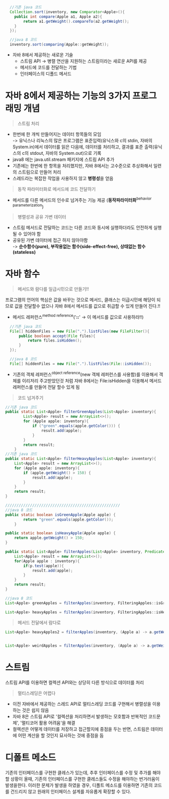 ```java
  //기존 java 코드
  Collection.sort(inventory, new Comparator<Apple>(){
    public int compare(Apple a1, Apple a2){
        return a1.getWeight().compareTo(a2.getWeight();
    }
  });

  //java 8 코드
  inventory.sort(comparing(Apple::getWeight));
``` 
* 자바 8에서 제공하는 새로운 기술
    * 스트림 API -> 병렬 연산을 지원하는 스트림이라는 새로운 API를 제공
    * 메서드에 코드를 전달하는 기법 
    * 인터페이스의 디폴드 메서드

# 자바 8에서 제공하는 기능의 3가지 프로그래밍 개념
> 스트림 처리

* 한번에 한 개씩 만들어지는 데이터 항목들의 모임<br>
-> 유닉스나 리눅스의 많은 프로그램은 표준입력(유닉스와 c의 stdin, 자바의 System.in)에서 데이터를 읽은 다음에, 데이터를 처리하고, 결과를 표준 출력(유닉스의 c의 stdout, 자바의 System.out)으로 기록
* java8 에는 java.util.stream 패키지에 스트림 API 추가
* 기존에는 한번에 한 항목을 처리했지만, 자바 8에서는 고수준으로 추상화해서 일련의 스트림으로 만들어 처리
* 스레드라는 복잡한 작업을 사용하지 않고 **병령성**을 얻음


> 동작 파라미터화로 메서드에 코드 전달하기 
* 메서드를 다른 메서드의 인수로 넘겨주는 기능 제공 (**동작파라미터화**<sup>behavior parameterization</sup>)

> 병렬성과 공유 가변 데이터
* 스트림 메서드로 전달하는 코드는 다른 코드와 동시에 실행하더라도 안전하게 실행될 수 있어야 함
* 공유된 가변 데이터에 접근 하지 않아야함<br>
-> **순수함수(pure), 부작용없는 함수(side-effect-free), 상태없는 함수(stateless)**

# 자바 함수
> 메서드와 람다를 일급시민으로 만들기!!

프로그램의 언어의 핵심은 값을 바꾸는 것으로 메서드, 클래스는 이급시민에 해당이 되므로 값을 전달할수 없으나 자바 8에서 메서드를 값으로 취급할 수 있게 만들어 진다.!!

* 메서드 레퍼런스<sup>method reference</sup>('**::**' -> 이 메서드를 값으로 사용하라!!)

```java
  //기존 java 코드
  File[] hiddenFiles = new File(".").listFiles(new FileFilter(){
      public boolean accept(File files){
          return files.isHidden();
      }
  });

  //java 8 코드
  File[] hiddenFiles = new File(".").listFiles(File::isHidden());
```
* 기존의 객체 레퍼런스<sup>object reference</sup>(new 객체 레퍼런스를 사용함)를 이용해서 객체를 이리저리 주고받았던것 처럼 자바 8에서는 File:isHidden을 이용해서 메서드 레퍼런스를 만들어 전달 할수 있게 됨

> 코드 넘겨주기

```java
//기존 java 코드
public static List<Apple> filterGreenApples(List<Apple> inventory){
        List<Apple> result = new ArrayList<>();
        for (Apple apple: inventory){
            if ("green".equals(apple.getColor())) {
                result.add(apple);
            }
        }
        return result;
    }
//기존 java 코드
public static List<Apple> filterHeavyApples(List<Apple> inventory){
    List<Apple> result = new ArrayList<>();
    for (Apple apple: inventory){
        if (apple.getWeight() > 150) {
            result.add(apple);
        }
    }
    return result;
}

///////////////////////////////////////////////////
//java 8 코드
public static boolean isGreenApple(Apple apple) {
        return "green".equals(apple.getColor()); 
    }

public static boolean isHeavyApple(Apple apple) {
    return apple.getWeight() > 150;
}

public static List<Apple> filterApples(List<Apple> inventory, Predicate<Apple> p){
    List<Apple> result = new ArrayList<>();
    for(Apple apple : inventory){
        if(p.test(apple)){
            result.add(apple);
        }
    }
    return result;
}    

//java 8 코드
List<Apple> greenApples = filterApples(inventory, FilteringApples::isGreenApple);

List<Apple> heavyApples = filterApples(inventory, FilteringApples::isHeavyApple);
```
> 메서드 전달에서 람다로
```java
List<Apple> heavyApples2 = filterApples(inventory, (Apple a) -> a.getWeight() > 150);
        

List<Apple> weirdApples = filterApples(inventory, (Apple a) -> a.getWeight() < 80 || "brown".equals(a.getColor()));
```

# 스트림

스트림 API를 이용하면 컬렉션 API와는 상당히 다른 방식으로 데이터를 처리
> 멀티스레딩은 어렵다

* 이전 자바에서 제공하는 스레드 API로 멀티스레딩 코드를 구현해서 병렬성을 이용하는 것은 쉽지 않음
* 자바 8은 스트림 API로 '컬렉션을 처리하면서 발생하는 모호함과 반복적인 코드문제', '멀티코어 활용 어려움'을 해결
* 컬렉션은 어떻게 데이터를 저장하고 접근할지에 중점을 두는 반면, 스트림은 데이터에 어떤 계산을 할 것인지 묘사하는 것에 중점을 둠


# 디폴트 메소드
기존의 인터페이스를 구현한 클레스가 있는데, 추후 인터페이스를 수정 및 추가를 해야할 상황이 올때, 기존의 인터페이스를 구현한 클레스들도 수정을 해야하는 번거러움이 발생을한다. 이러한 문제가 발생을 하였을 경우, 디폴트 메소드를 이용하면 기존의 코드를 건드리지 않고 원래의 인터페이스 설계를 자유롭게 확장할 수 있다.
    